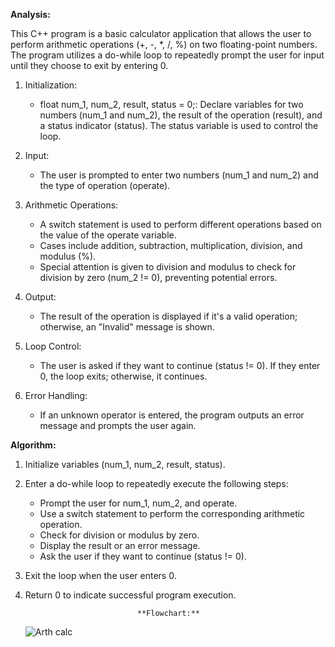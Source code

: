 **Analysis:**

This C++ program is a basic calculator application that allows the user to perform arithmetic operations (+, -, *, /, %) on two floating-point numbers. The program utilizes a do-while loop to repeatedly prompt the user for input until they choose to exit by entering 0.

1. Initialization:
   - float num_1, num_2, result, status = 0;: Declare variables for two numbers (num_1 and num_2), the result of the operation (result), and a status indicator (status). The status variable is used to control the loop.

2. Input:
   - The user is prompted to enter two numbers (num_1 and num_2) and the type of operation (operate).

3. Arithmetic Operations:
   - A switch statement is used to perform different operations based on the value of the operate variable.
   - Cases include addition, subtraction, multiplication, division, and modulus (%).
   - Special attention is given to division and modulus to check for division by zero (num_2 != 0), preventing potential errors.

4. Output:
   - The result of the operation is displayed if it's a valid operation; otherwise, an "Invalid" message is shown.

5. Loop Control:
   - The user is asked if they want to continue (status != 0). If they enter 0, the loop exits; otherwise, it continues.

6. Error Handling:
   - If an unknown operator is entered, the program outputs an error message and prompts the user again.

**Algorithm:**

1. Initialize variables (num_1, num_2, result, status).
2. Enter a do-while loop to repeatedly execute the following steps:
   - Prompt the user for num_1, num_2, and operate.
   - Use a switch statement to perform the corresponding arithmetic operation.
   - Check for division or modulus by zero.
   - Display the result or an error message.
   - Ask the user if they want to continue (status != 0).
3. Exit the loop when the user enters 0.
4. Return 0 to indicate successful program execution.

                                **Flowchart:** 

   ![Arth calc](https://github.com/SWEG-2015EC-Batch/Mr-Robot/assets/149063873/ac5b9174-22bd-4e19-ae6d-2fc1bd086aab)
